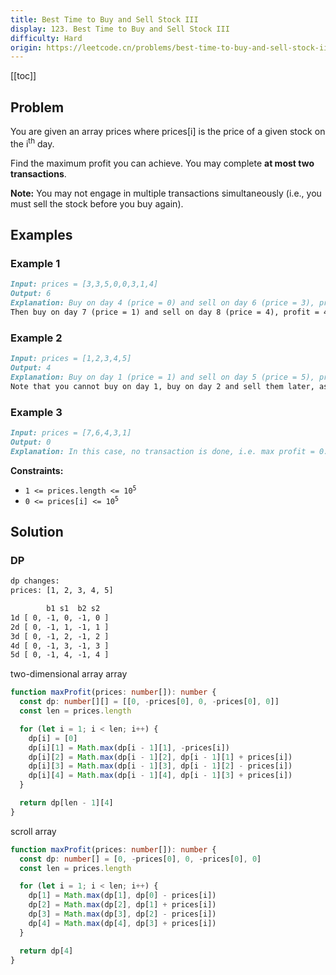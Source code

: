 ```yaml
---
title: Best Time to Buy and Sell Stock III
display: 123. Best Time to Buy and Sell Stock III
difficulty: Hard
origin: https://leetcode.cn/problems/best-time-to-buy-and-sell-stock-iii
---
```


[[toc]]

## Problem

You are given an array prices where prices[i] is the price of a given stock on the i<sup>th</sup> day.

Find the maximum profit you can achieve. You may complete **at most two transactions**.

**Note:** You may not engage in multiple transactions simultaneously (i.e., you must sell the stock before you buy again).

## Examples

### Example 1

```md
Input: prices = [3,3,5,0,0,3,1,4]
Output: 6
Explanation: Buy on day 4 (price = 0) and sell on day 6 (price = 3), profit = 3-0 = 3.
Then buy on day 7 (price = 1) and sell on day 8 (price = 4), profit = 4-1 = 3.
```

### Example 2

```md
Input: prices = [1,2,3,4,5]
Output: 4
Explanation: Buy on day 1 (price = 1) and sell on day 5 (price = 5), profit = 5-1 = 4.
Note that you cannot buy on day 1, buy on day 2 and sell them later, as you are engaging multiple transactions at the same time. You must sell before buying again.
```

### Example 3

```md
Input: prices = [7,6,4,3,1]
Output: 0
Explanation: In this case, no transaction is done, i.e. max profit = 0.
```

**Constraints:**

- <code>1 <= prices.length <= 10<sup>5</sup></code>
- <code>0 <= prices[i] <= 10<sup>5</sup></code>

## Solution

### DP

```txt
dp changes:
prices: [1, 2, 3, 4, 5]

        b1 s1  b2 s2
1d [ 0, -1, 0, -1, 0 ]
2d [ 0, -1, 1, -1, 1 ]
3d [ 0, -1, 2, -1, 2 ]
4d [ 0, -1, 3, -1, 3 ]
5d [ 0, -1, 4, -1, 4 ]
```

two-dimensional array array

```ts
function maxProfit(prices: number[]): number {
  const dp: number[][] = [[0, -prices[0], 0, -prices[0], 0]]
  const len = prices.length

  for (let i = 1; i < len; i++) {
    dp[i] = [0]
    dp[i][1] = Math.max(dp[i - 1][1], -prices[i])
    dp[i][2] = Math.max(dp[i - 1][2], dp[i - 1][1] + prices[i])
    dp[i][3] = Math.max(dp[i - 1][3], dp[i - 1][2] - prices[i])
    dp[i][4] = Math.max(dp[i - 1][4], dp[i - 1][3] + prices[i])
  }

  return dp[len - 1][4]
}
```

scroll array

```ts
function maxProfit(prices: number[]): number {
  const dp: number[] = [0, -prices[0], 0, -prices[0], 0]
  const len = prices.length

  for (let i = 1; i < len; i++) {
    dp[1] = Math.max(dp[1], dp[0] - prices[i])
    dp[2] = Math.max(dp[2], dp[1] + prices[i])
    dp[3] = Math.max(dp[3], dp[2] - prices[i])
    dp[4] = Math.max(dp[4], dp[3] + prices[i])
  }

  return dp[4]
}
```


